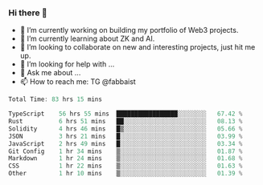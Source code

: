 ### Hi there 👋

- 🔭 I’m currently working on building my portfolio of Web3 projects. 
- 🌱 I’m currently learning about ZK and AI.
- 👯 I’m looking to collaborate on new and interesting projects, just hit me up. 
- 🤔 I’m looking for help with ... 
- 💬 Ask me about ...
- 📫 How to reach me: TG @fabbaist

<!--
**fabbaisteth/fabbaisteth** is a ✨ _special_ ✨ repository because its `README.md` (this file) appears on your GitHub profile.

Here are some ideas to get you started:

- 🔭 I’m currently working on ...
- 🌱 I’m currently learning ...
- 👯 I’m looking to collaborate on ...
- 🤔 I’m looking for help with ...
- 💬 Ask me about ...
- 📫 How to reach me: ...
- 😄 Pronouns: ...
- ⚡ Fun fact: ...
-->

<!--START_SECTION:waka-->

```rust
Total Time: 83 hrs 15 mins

TypeScript    56 hrs 55 mins  █████████████████░░░░░░░░   67.42 %
Rust          6 hrs 51 mins   ██░░░░░░░░░░░░░░░░░░░░░░░   08.13 %
Solidity      4 hrs 46 mins   █▒░░░░░░░░░░░░░░░░░░░░░░░   05.66 %
JSON          3 hrs 21 mins   █░░░░░░░░░░░░░░░░░░░░░░░░   03.99 %
JavaScript    2 hrs 49 mins   █░░░░░░░░░░░░░░░░░░░░░░░░   03.34 %
Git Config    1 hr 34 mins    ▒░░░░░░░░░░░░░░░░░░░░░░░░   01.87 %
Markdown      1 hr 24 mins    ▒░░░░░░░░░░░░░░░░░░░░░░░░   01.68 %
CSS           1 hr 22 mins    ▒░░░░░░░░░░░░░░░░░░░░░░░░   01.63 %
Other         1 hr 10 mins    ▒░░░░░░░░░░░░░░░░░░░░░░░░   01.39 %
```

<!--END_SECTION:waka-->

